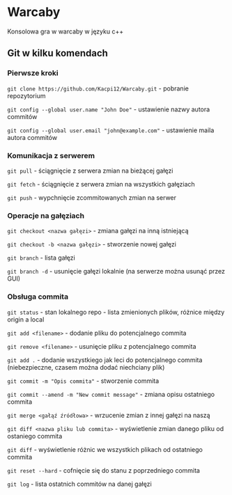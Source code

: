 # Warcaby
Konsolowa gra w warcaby w języku c++

## Git w kilku komendach

### Pierwsze kroki
`git clone https://github.com/Kacpi12/Warcaby.git` - pobranie repozytorium

`git config --global user.name "John Doe"` - ustawienie nazwy autora commitów

`git config --global user.email "john@example.com"` - ustawienie maila autora commitów

### Komunikacja z serwerem

`git pull` - ściągnięcie z serwera zmian na bieżącej gałęzi

`git fetch` - ściągnięcie z serwera zmian na wszystkich gałęziach

`git push` - wypchnięcie zcommitowanych zmian na serwer

### Operacje na gałęziach

`git checkout <nazwa gałęzi>` - zmiana gałęzi na inną istniejącą

`git checkout -b <nazwa gałęzi>` - stworzenie nowej gałęzi

`git branch` - lista gałęzi

`git branch -d` - usunięcie gałęzi lokalnie (na serwerze można usunąć przez GUI)

### Obsługa commita

`git status` - stan lokalnego repo - lista zmienionych plików, różnice między origin a local

`git add <filename>` - dodanie pliku do potencjalnego commita

`git remove <filename>` - usunięcie pliku z potencjalnego commita

`git add .` - dodanie wszystkiego jak leci do potencjalnego commita (niebezpieczne, czasem można dodać niechciany plik)

`git commit -m "Opis commita"` - stworzenie commita 

`git commit --amend -m "New commit message"` - zmiana opisu ostatniego commita

`git merge <gałąź źródłowa>` - wrzucenie zmian z innej gałęzi na naszą

`git diff <nazwa pliku lub commita>` - wyświetlenie zmian danego pliku od ostaniego commita

`git diff` - wyświetlenie różnic we wszystkich plikach od ostatniego commita

`git reset --hard` - cofnięcie się do stanu z poprzedniego commita

`git log` - lista ostatnich commitów na danej gałęzi

